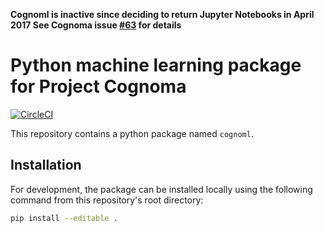 **Cognoml is inactive since deciding to return Jupyter Notebooks in April 2017
See Cognoma issue [#63](https://github.com/cognoma/cognoma/issues/63) for details**

# Python machine learning package for Project Cognoma

[![CircleCI](https://circleci.com/gh/cognoma/cognoml.svg?style=svg)](https://circleci.com/gh/cognoma/cognoml)

This repository contains a python package named `cognoml`.

## Installation

For development, the package can be installed locally using the following command from this repository's root directory:

```sh
pip install --editable .
```
